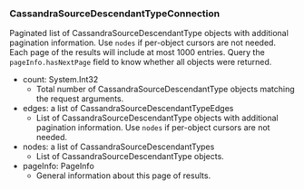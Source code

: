 ### CassandraSourceDescendantTypeConnection
Paginated list of CassandraSourceDescendantType objects with additional pagination information. Use `nodes` if per-object cursors are not needed. Each page of the results will include at most 1000 entries. Query the `pageInfo.hasNextPage` field to know whether all objects were returned.

- count: System.Int32
  - Total number of CassandraSourceDescendantType objects matching the request arguments.
- edges: a list of CassandraSourceDescendantTypeEdges
  - List of CassandraSourceDescendantType objects with additional pagination information. Use `nodes` if per-object cursors are not needed.
- nodes: a list of CassandraSourceDescendantTypes
  - List of CassandraSourceDescendantType objects.
- pageInfo: PageInfo
  - General information about this page of results.
